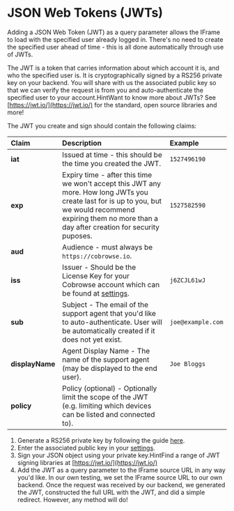 # JSON Web Tokens \(JWTs\)

Adding a JSON Web Token \(JWT\) as a query parameter allows the IFrame to load with the specified user already logged in. There's no need to create the specified user ahead of time - this is all done automatically through use of JWTs.

The JWT is a token that carries information about which account it is, and who the specified user is. It is cryptographically signed by a RS256 private key on your backend. You will share with us the associated public key so that we can verify the request is from you and auto-authenticate the specified user to your account.HintWant to know more about JWTs? See [https://jwt.io/](https://jwt.io/) for the standard, open source libraries and more!

The JWT you create and sign should contain the following claims:

| Claim | Description | Example |
| :--- | :--- | :--- |
| **iat** | Issued at time - this should be the time you created the JWT. | `1527496190` |
| **exp** | Expiry time - after this time we won't accept this JWT any more. How long JWTs you create last for is up to you, but we would recommend expiring them no more than a day after creation for security puposes. | `1527582590` |
| **aud** | Audience - must always be `https://cobrowse.io`. |  |
| **iss** | Issuer - Should be the License Key for your Cobrowse account which can be found at [settings](https://cobrowse.io/dashboard/settings). | `j6ZCJL61wJ` |
| **sub** | Subject - The email of the support agent that you'd like to auto-authenticate. User will be automatically created if it does not yet exist. | `joe@example.com` |
| **displayName** | Agent Display Name - The name of the support agent \(may be displayed to the end user\). | `Joe Bloggs` |
| **policy** | Policy \(optional\) - Optionally limit the scope of the JWT \(e.g. limiting which devices can be listed and connected to\). |  |

1. Generate a RS256 private key by following the guide [here](https://rietta.com/blog/2012/01/27/openssl-generating-rsa-key-from-command/).
2. Enter the associated public key in your [settings](https://cobrowse.io/dashboard/settings/integrations).
3. Sign your JSON object using your private key.HintFind a range of JWT signing libraries at [https://jwt.io/](https://jwt.io/)
4. Add the JWT as a query parameter to the IFrame source URL in any way you'd like. In our own testing, we set the IFrame source URL to our own backend. Once the request was received by our backend, we generated the JWT, constructed the full URL with the JWT, and did a simple redirect. However, any method will do!

